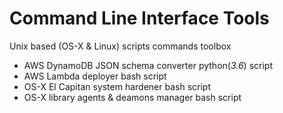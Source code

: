 # Command Line Interface Tools

Unix based (OS-X & Linux) scripts commands toolbox

- AWS DynamoDB JSON schema converter python(_3.6_) script
- AWS Lambda deployer bash script
- OS-X El Capitan system hardener bash script
- OS-X library agents & deamons manager bash script
